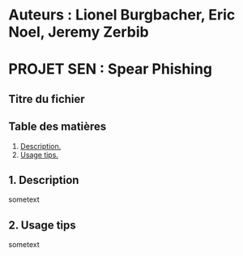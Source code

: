 # Auteurs : Lionel Burgbacher, Eric Noel, Jeremy Zerbib

# PROJET SEN : Spear Phishing

## Titre du fichier 

## Table des matières 

1. [ Description. ](#desc)
2. [ Usage tips. ](#usage)

<a name="desc"></a>
## 1. Description

sometext

<a name="usage"></a>
## 2. Usage tips

sometext

